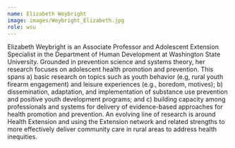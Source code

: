 ```yaml
---
name: Elizabeth Weybright
image: images/Weybright_Elizabeth.jpg
role: wsu
---
```

 
Elizabeth Weybright is an Associate Professor and Adolescent Extension Specialist in the Department of Human Development at Washington State University. Grounded in prevention science and systems theory, her research focuses on adolescent health promotion and prevention. This spans a) basic research on topics such as youth behavior (e.g, rural youth firearm engagement) and leisure experiences (e.g., boredom, motives); b) dissemination, adaptation, and implementation of substance use prevention and positive youth development programs; and c) building capacity among professionals and systems for delivery of evidence-based approaches for health promotion and prevention. An evolving line of research is around Health Extension and using the Extension network and related strengths to more effectively deliver community care in rural areas to address health inequities.
